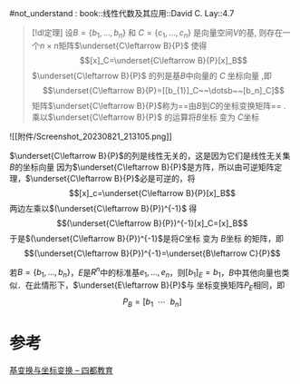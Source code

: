 #not_understand : book::线性代数及其应用::David C. Lay::4.7


> [!dl定理] 
> 设$B= \{b_{1},\dots,b_n\}$ 和 $C= \{c_{1},\dots,c_n\}$ 是向量空间$V$的基, 则存在一个$n\times n$矩阵$\underset{C\leftarrow B}{P}$ 使得 $$[x]_C=\underset{C\leftarrow B}{P}[x]_B$$ $\underset{C\leftarrow B}{P}$ 的列是基$B$中向量的 $C$ 坐标向量 ,即$$\underset{C\leftarrow B}{P}=[[b_{1}]_C~~\dotsb~~[b_n]_C]$$
> 矩阵$\underset{C\leftarrow B}{P}$称为==由$B$到$C$的坐标变换矩阵==  . 乘以$\underset{C\leftarrow B}{P}$ 的运算将$B$坐标 变为 $C$坐标


![[附件/Screenshot_20230821_213105.png]]


$\underset{C\leftarrow B}{P}$的列是线性无关的，这是因为它们是线性无关集$B$的坐标向量
因为$\underset{C\leftarrow B}{P}$是方阵，所以由可逆矩阵定理，$\underset{C\leftarrow B}{P}$必是可逆的，将$$[x]_c=\underset{C\leftarrow B}{P}[x]_B$$两边左乘以$(\underset{C\leftarrow B}{P})^{-1}$ 得$$(\underset{C\leftarrow B}{P})^{-1}[x]_C=[x]_B$$于是$(\underset{C\leftarrow B}{P})^{-1}$是将$C$坐标 变为 $B$坐标 的矩阵，即$$(\underset{C\leftarrow B}{P})^{-1}=\underset{B\leftarrow C}{P}$$


若$B= \{b_{1},\dots,b_n\}$，$E$是$R^{n}$中的标准基$e_1,\dots,e_{n}$，则$[b_{1}]_E=b_{1}$，$B$中其他向量也类似．在此情形下，$\underset{E\leftarrow B}{P}$与 坐标变换矩阵$P_E$相同，即$$P_B=[b_{1}~~\dotsb~~b_n]$$



# 参考
[基变换与坐标变换 – 四都教育](https://www.sudoedu.com/%e7%ba%bf%e6%80%a7%e4%bb%a3%e6%95%b0%e8%a7%86%e9%a2%91%e8%af%be%e7%a8%8b/%e7%ba%bf%e6%80%a7%e7%a9%ba%e9%97%b4%e4%b8%8e%e7%ba%bf%e6%80%a7%e5%8f%98%e6%8d%a2/%e5%9f%ba%e5%8f%98%e6%8d%a2%e4%b8%8e%e5%9d%90%e6%a0%87%e5%8f%98%e6%8d%a2/)
